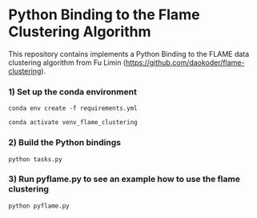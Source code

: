 # Python Binding to the Flame Clustering Algorithm

This repository contains implements a Python Binding to the FLAME data clustering algorithm from Fu Limin (https://github.com/daokoder/flame-clustering).


### 1) Set up the conda environment

`conda env create -f requirements.yml`

`conda activate venv_flame_clustering`

### 2) Build the Python bindings

`python tasks.py`

### 3) Run pyflame.py to see an example how to use the flame clustering 

`python pyflame.py`